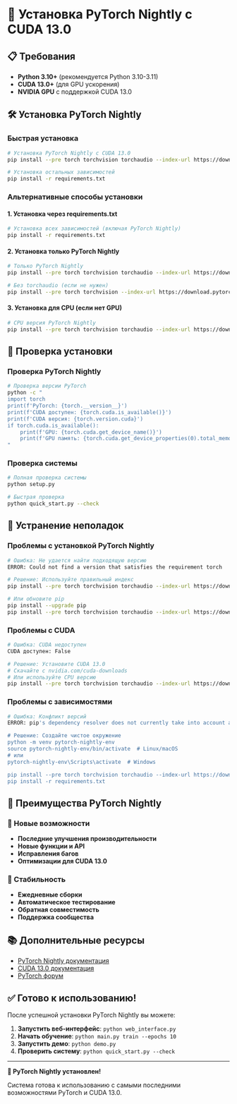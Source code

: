 # 🚀 Установка PyTorch Nightly с CUDA 13.0

## 📋 Требования

- **Python 3.10+** (рекомендуется Python 3.10-3.11)
- **CUDA 13.0+** (для GPU ускорения)
- **NVIDIA GPU** с поддержкой CUDA 13.0

## 🛠 Установка PyTorch Nightly

### Быстрая установка

```bash
# Установка PyTorch Nightly с CUDA 13.0
pip install --pre torch torchvision torchaudio --index-url https://download.pytorch.org/whl/nightly/cu130

# Установка остальных зависимостей
pip install -r requirements.txt
```

### Альтернативные способы установки

#### 1. Установка через requirements.txt

```bash
# Установка всех зависимостей (включая PyTorch Nightly)
pip install -r requirements.txt
```

#### 2. Установка только PyTorch Nightly

```bash
# Только PyTorch Nightly
pip install --pre torch torchvision torchaudio --index-url https://download.pytorch.org/whl/nightly/cu130

# Без torchaudio (если не нужен)
pip install --pre torch torchvision --index-url https://download.pytorch.org/whl/nightly/cu130
```

#### 3. Установка для CPU (если нет GPU)

```bash
# CPU версия PyTorch Nightly
pip install --pre torch torchvision torchaudio --index-url https://download.pytorch.org/whl/nightly/cpu
```

## 🔧 Проверка установки

### Проверка PyTorch Nightly

```bash
# Проверка версии PyTorch
python -c "
import torch
print(f'PyTorch: {torch.__version__}')
print(f'CUDA доступен: {torch.cuda.is_available()}')
print(f'CUDA версия: {torch.version.cuda}')
if torch.cuda.is_available():
    print(f'GPU: {torch.cuda.get_device_name()}')
    print(f'GPU память: {torch.cuda.get_device_properties(0).total_memory / 1e9:.1f} GB')
"
```

### Проверка системы

```bash
# Полная проверка системы
python setup.py

# Быстрая проверка
python quick_start.py --check
```

## 🐛 Устранение неполадок

### Проблемы с установкой PyTorch Nightly

```bash
# Ошибка: Не удается найти подходящую версию
ERROR: Could not find a version that satisfies the requirement torch

# Решение: Используйте правильный индекс
pip install --pre torch torchvision torchaudio --index-url https://download.pytorch.org/whl/nightly/cu130

# Или обновите pip
pip install --upgrade pip
pip install --pre torch torchvision torchaudio --index-url https://download.pytorch.org/whl/nightly/cu130
```

### Проблемы с CUDA

```bash
# Ошибка: CUDA недоступен
CUDA доступен: False

# Решение: Установите CUDA 13.0
# Скачайте с nvidia.com/cuda-downloads
# Или используйте CPU версию
pip install --pre torch torchvision torchaudio --index-url https://download.pytorch.org/whl/nightly/cpu
```

### Проблемы с зависимостями

```bash
# Ошибка: Конфликт версий
ERROR: pip's dependency resolver does not currently take into account all the packages

# Решение: Создайте чистое окружение
python -m venv pytorch-nightly-env
source pytorch-nightly-env/bin/activate  # Linux/macOS
# или
pytorch-nightly-env\Scripts\activate  # Windows

pip install --pre torch torchvision torchaudio --index-url https://download.pytorch.org/whl/nightly/cu130
pip install -r requirements.txt
```

## 🎯 Преимущества PyTorch Nightly

### 🚀 Новые возможности

- **Последние улучшения производительности**
- **Новые функции и API**
- **Исправления багов**
- **Оптимизации для CUDA 13.0**

### 🔧 Стабильность

- **Ежедневные сборки**
- **Автоматическое тестирование**
- **Обратная совместимость**
- **Поддержка сообщества**

## 📚 Дополнительные ресурсы

- [PyTorch Nightly документация](https://pytorch.org/get-started/locally/)
- [CUDA 13.0 документация](https://docs.nvidia.com/cuda/cuda-toolkit-release-notes/)
- [PyTorch форум](https://discuss.pytorch.org/)

## ✅ Готово к использованию!

После успешной установки PyTorch Nightly вы можете:

1. **Запустить веб-интерфейс**: `python web_interface.py`
2. **Начать обучение**: `python main.py train --epochs 10`
3. **Запустить демо**: `python demo.py`
4. **Проверить систему**: `python quick_start.py --check`

---

**🎉 PyTorch Nightly установлен!**

Система готова к использованию с самыми последними возможностями PyTorch и CUDA 13.0.
